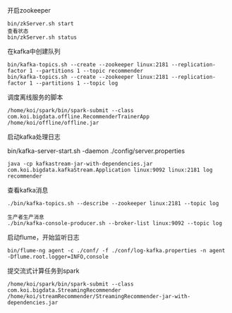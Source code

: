 开启zookeeper

```shell
bin/zkServer.sh start
查看状态
bin/zkServer.sh status
```

在kafka中创建队列

```
bin/kafka-topics.sh --create --zookeeper linux:2181 --replication-factor 1 --partitions 1 --topic recommender
bin/kafka-topics.sh --create --zookeeper linux:2181 --replication-factor 1 --partitions 1 --topic log
```

调度离线服务的脚本

```
/home/koi/spark/bin/spark-submit --class com.koi.bigdata.offline.RecommenderTrainerApp /home/koi/offline/offline.jar
```

启动kafka处理日志

bin/kafka-server-start.sh -daemon ./config/server.properties

```
java -cp kafkastream-jar-with-dependencies.jar  com.koi.bigdata.kafkaStream.Application linux:9092 linux:2181 log  recommender
```

查看kafka消息

```
./bin/kafka-topics.sh --describe --zookeeper linux:2181 --topic log

生产者生产消息
./bin/kafka-console-producer.sh --broker-list linux:9092 --topic log
```



启动flume，开始监听日志

```
bin/flume-ng agent -c ./conf/ -f ./conf/log-kafka.properties -n agent -Dflume.root.logger=INFO,console
```

提交流式计算任务到spark

```
/home/koi/spark/bin/spark-submit --class com.koi.bigdata.StreamingRecommender /home/koi/streamRecommender/StreamingRecommender-jar-with-dependencies.jar
```

